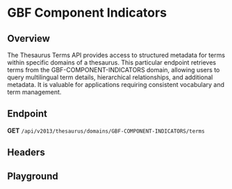 <script setup>
import SwaggerUI from "@/swagger/view/SwaggerUI.vue"
import swaggerJson from "@/swagger/json/thesaurus/national-target/gbf-component-indicators.json";

const swaggerSpecs = [
  { json:swaggerJson, protected: false },
]
</script>

# GBF Component Indicators

## Overview

The Thesaurus Terms API provides access to structured metadata for terms within specific domains of a thesaurus. This particular endpoint retrieves terms from the GBF-COMPONENT-INDICATORS domain, allowing users to query multilingual term details, hierarchical relationships, and additional metadata. It is valuable for applications requiring consistent vocabulary and term management.


## Endpoint

**GET** `/api/v2013/thesaurus/domains/GBF-COMPONENT-INDICATORS/terms`

## Headers
<!--@include: @/../components/common/header/accept.md-->

## Playground

<SwaggerUI :swaggerSpecs="swaggerSpecs" />